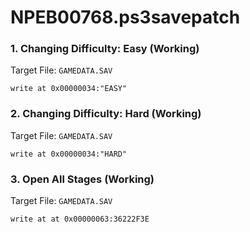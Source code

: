 # NPEB00768.ps3savepatch

### 1. Changing Difficulty: Easy (Working)

Target File: `GAMEDATA.SAV`

```
write at 0x00000034:"EASY"
```

### 2. Changing Difficulty: Hard (Working)

Target File: `GAMEDATA.SAV`

```
write at 0x00000034:"HARD"
```

### 3. Open All Stages (Working)

Target File: `GAMEDATA.SAV`

```
write at at 0x00000063:36222F3E
```

